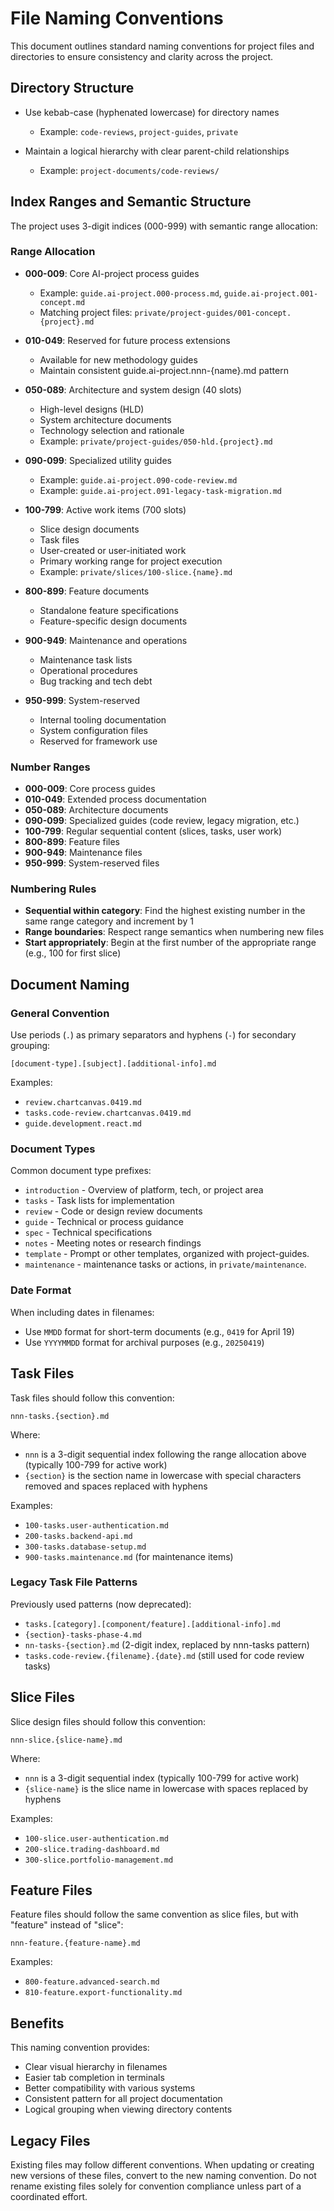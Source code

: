 # File Naming Conventions
This document outlines standard naming conventions for project files and directories to ensure consistency and clarity across the project.

## Directory Structure
- Use kebab-case (hyphenated lowercase) for directory names
  - Example: `code-reviews`, `project-guides`, `private`

- Maintain a logical hierarchy with clear parent-child relationships
  - Example: `project-documents/code-reviews/`

## Index Ranges and Semantic Structure

The project uses 3-digit indices (000-999) with semantic range allocation:

### Range Allocation
- **000-009**: Core AI-project process guides
  - Example: `guide.ai-project.000-process.md`, `guide.ai-project.001-concept.md`
  - Matching project files: `private/project-guides/001-concept.{project}.md`

- **010-049**: Reserved for future process extensions
  - Available for new methodology guides
  - Maintain consistent guide.ai-project.nnn-{name}.md pattern

- **050-089**: Architecture and system design (40 slots)
  - High-level designs (HLD)
  - System architecture documents
  - Technology selection and rationale
  - Example: `private/project-guides/050-hld.{project}.md`

- **090-099**: Specialized utility guides
  - Example: `guide.ai-project.090-code-review.md`
  - Example: `guide.ai-project.091-legacy-task-migration.md`

- **100-799**: Active work items (700 slots)
  - Slice design documents
  - Task files
  - User-created or user-initiated work
  - Primary working range for project execution
  - Example: `private/slices/100-slice.{name}.md`

- **800-899**: Feature documents
  - Standalone feature specifications
  - Feature-specific design documents

- **900-949**: Maintenance and operations
  - Maintenance task lists
  - Operational procedures
  - Bug tracking and tech debt

- **950-999**: System-reserved
  - Internal tooling documentation
  - System configuration files
  - Reserved for framework use

### Number Ranges
- **000-009**: Core process guides
- **010-049**: Extended process documentation
- **050-089**: Architecture documents
- **090-099**: Specialized guides (code review, legacy migration, etc.)
- **100-799**: Regular sequential content (slices, tasks, user work)
- **800-899**: Feature files
- **900-949**: Maintenance files
- **950-999**: System-reserved files

### Numbering Rules
- **Sequential within category**: Find the highest existing number in the same range category and increment by 1
- **Range boundaries**: Respect range semantics when numbering new files
- **Start appropriately**: Begin at the first number of the appropriate range (e.g., 100 for first slice)

## Document Naming

### General Convention

Use periods (`.`) as primary separators and hyphens (`-`) for secondary grouping:
```
[document-type].[subject].[additional-info].md
```

Examples:
- `review.chartcanvas.0419.md`
- `tasks.code-review.chartcanvas.0419.md`
- `guide.development.react.md`

### Document Types

Common document type prefixes:
- `introduction` - Overview of platform, tech, or project area
- `tasks` - Task lists for implementation
- `review` - Code or design review documents
- `guide` - Technical or process guidance
- `spec` - Technical specifications
- `notes` - Meeting notes or research findings
- `template` - Prompt or other templates, organized with project-guides.
- `maintenance` - maintenance tasks or actions, in `private/maintenance`.

### Date Format

When including dates in filenames:
- Use `MMDD` format for short-term documents (e.g., `0419` for April 19)
- Use `YYYYMMDD` format for archival purposes (e.g., `20250419`)

## Task Files
Task files should follow this convention:

```
nnn-tasks.{section}.md
```

Where:
- `nnn` is a 3-digit sequential index following the range allocation above (typically 100-799 for active work)
- `{section}` is the section name in lowercase with special characters removed and spaces replaced with hyphens

Examples:
- `100-tasks.user-authentication.md`
- `200-tasks.backend-api.md`
- `300-tasks.database-setup.md`
- `900-tasks.maintenance.md` (for maintenance items)

### Legacy Task File Patterns
Previously used patterns (now deprecated):
- `tasks.[category].[component/feature].[additional-info].md`
- `{section}-tasks-phase-4.md`
- `nn-tasks-{section}.md` (2-digit index, replaced by nnn-tasks pattern)
- `tasks.code-review.{filename}.{date}.md` (still used for code review tasks)

## Slice Files
Slice design files should follow this convention:

```
nnn-slice.{slice-name}.md
```

Where:
- `nnn` is a 3-digit sequential index (typically 100-799 for active work)
- `{slice-name}` is the slice name in lowercase with spaces replaced by hyphens

Examples:
- `100-slice.user-authentication.md`
- `200-slice.trading-dashboard.md`
- `300-slice.portfolio-management.md`

## Feature Files
Feature files should follow the same convention as slice files, but with "feature" instead of "slice":

```
nnn-feature.{feature-name}.md
```

Examples:
- `800-feature.advanced-search.md`
- `810-feature.export-functionality.md`


## Benefits
This naming convention provides:
- Clear visual hierarchy in filenames
- Easier tab completion in terminals
- Better compatibility with various systems
- Consistent pattern for all project documentation
- Logical grouping when viewing directory contents

## Legacy Files
Existing files may follow different conventions. When updating or creating new versions of these files, convert to the new naming convention. Do not rename existing files solely for convention compliance unless part of a coordinated effort.
